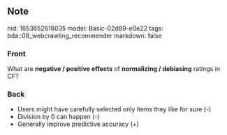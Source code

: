 ## Note
nid: 1653652616035
model: Basic-02d89-e0e22
tags: bda::08_webcrawling_recommender
markdown: false

### Front
What are <b>negative / positive effects</b> of <b>normalizing /
debiasing</b> ratings in CF?

### Back
<ul>
  <li>Users might have carefully selected only items they like for
  sure (-)
  <li>Division by 0 can happen (-)
  <li>Generally improve predictive accuracy (+)
</ul>
